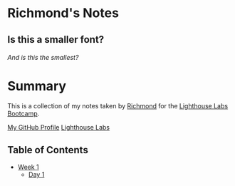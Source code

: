# Richmond's Notes
## Is this a smaller font?
###### And is this the smallest?


# Summary

This is a collection of my notes taken by [Richmond](https://github.com/richmondwong) for the [Lighthouse Labs Bootcamp](https://lighthouselabs.ca/).

[My GitHub Profile](https://github.com/richmondwong)
[Lighthouse Labs](https://lighthouselabs.ca/)

## Table of Contents
* [Week 1](/Week_1)
  * [Day 1](/Week_1/Day_1)

